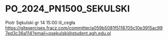 # PO_2024_PN1500_SEKULSKI
Piotr Sękulski
gr 14 15:00
lil_cegła
https://gitexercises.fracz.com/committer/a059b5081f5118705c10e3915ac997ed3c36a114?email=psekulski@student.agh.edu.pl
